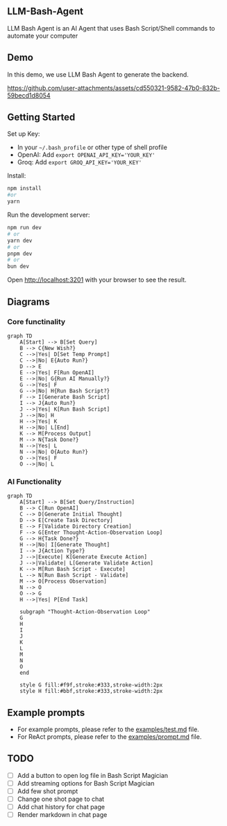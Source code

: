 ## LLM-Bash-Agent

LLM Bash Agent is an AI Agent that uses Bash Script/Shell commands to automate your computer

## Demo

In this demo, we use LLM Bash Agent to generate the backend.

https://github.com/user-attachments/assets/cd550321-9582-47b0-832b-59becd1d8054

## Getting Started

Set up Key:

- In your `~/.bash_profile` or other type of shell profile
- OpenAI: Add `export OPENAI_API_KEY='YOUR_KEY'`
- Groq: Add `export GROQ_API_KEY='YOUR_KEY'`

Install:

```bash
npm install
#or
yarn
```

Run the development server:

```bash
npm run dev
# or
yarn dev
# or
pnpm dev
# or
bun dev
```

Open [http://localhost:3201](http://localhost:3201) with your browser to see the result.

## Diagrams

### Core functinality

```mermaid
graph TD
    A[Start] --> B[Set Query]
    B --> C{New Wish?}
    C -->|Yes| D[Set Temp Prompt]
    C -->|No| E{Auto Run?}
    D --> E
    E -->|Yes| F[Run OpenAI]
    E -->|No| G{Run AI Manually?}
    G -->|Yes| F
    G -->|No| H{Run Bash Script?}
    F --> I[Generate Bash Script]
    I --> J{Auto Run?}
    J -->|Yes| K[Run Bash Script]
    J -->|No| H
    H -->|Yes| K
    H -->|No| L[End]
    K --> M[Process Output]
    M --> N{Task Done?}
    N -->|Yes| L
    N -->|No| O{Auto Run?}
    O -->|Yes| F
    O -->|No| L
```

### AI Functionality

```mermaid
graph TD
    A[Start] --> B[Set Query/Instruction]
    B --> C[Run OpenAI]
    C --> D[Generate Initial Thought]
    D --> E[Create Task Directory]
    E --> F[Validate Directory Creation]
    F --> G[Enter Thought-Action-Observation Loop]
    G --> H{Task Done?}
    H -->|No| I[Generate Thought]
    I --> J{Action Type?}
    J -->|Execute| K[Generate Execute Action]
    J -->|Validate| L[Generate Validate Action]
    K --> M[Run Bash Script - Execute]
    L --> N[Run Bash Script - Validate]
    M --> O[Process Observation]
    N --> O
    O --> G
    H -->|Yes| P[End Task]

    subgraph "Thought-Action-Observation Loop"
    G
    H
    I
    J
    K
    L
    M
    N
    O
    end

    style G fill:#f9f,stroke:#333,stroke-width:2px
    style H fill:#bbf,stroke:#333,stroke-width:2px
```

## Example prompts

- For example prompts, please refer to the [examples/test.md](examples/test.md) file.
- For ReAct prompts, please refer to the [examples/prompt.md](examples/prompt.md) file.

## TODO

- [ ] Add a button to open log file in Bash Script Magician
- [ ] Add streaming options for Bash Script Magician
- [ ] Add few shot prompt
- [ ] Change one shot page to chat
- [ ] Add chat history for chat page
- [ ] Render markdown in chat page
